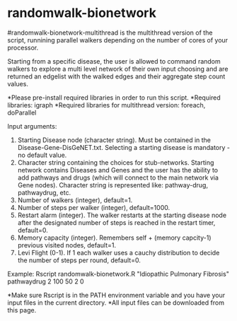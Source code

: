 # randomwalk-bionetwork
#randomwalk-bionetwork-multithread is the multithread version of the script, runnining parallel walkers depending on the number of cores of your processor.

Starting from a specific disease, the user is allowed to command random walkers to explore a multi level network of their own input choosing and are returned an edgelist with the walked edges and their aggregate step count values.

*Please pre-install required libraries in order to run this script.
*Required libraries: igraph
*Required libraries for multithread version: foreach, doParallel

Input arguments:
1. Starting Disease node (character string). Must be contained in the Disease-Gene-DisGeNET.txt. Selecting a starting disease is mandatory - no default value.
2. Character string containing the choices for stub-networks. Starting network contains Diseases and Genes and the user has the ability to add pathways and drugs (which will connect to the main network via Gene nodes). Character string is represented like: pathway-drug, pathwaydrug, etc.
3. Number of walkers (integer), default=1.
4. Number of steps per walker (integer), default=1000.
5. Restart alarm (integer). The walker restarts at the starting disease node after the designated number of steps is reached in the restart timer, default=0.
6. Memory capacity (integer). Remembers self + (memory capcity-1) previous visited nodes, default=1.
7. Levi Flight (0-1). If 1 each walker uses a cauchy distribution to decide the number of steps per round, default=0.

Example: Rscript randomwalk-bionetwork.R "Idiopathic Pulmonary Fibrosis" pathwaydrug 2 100 50 2 0

*Make sure Rscript is in the PATH environment variable and you have your input files in the current directory.
*All input files can be downloaded from this page.
